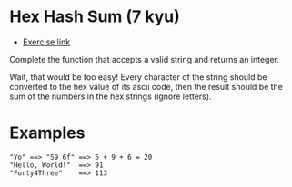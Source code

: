 # Hex Hash Sum (7 kyu)

- [Exercise link](https://www.codewars.com/kata/5ab363ff6a176b29880000dd/typescript)

Complete the function that accepts a valid string and returns an integer.

Wait, that would be too easy! Every character of the string should be converted to the hex value of its ascii code, then the result should be the sum of the numbers in the hex strings (ignore letters).

# Examples

```
"Yo" ==> "59 6f" ==> 5 + 9 + 6 = 20
"Hello, World!"  ==> 91
"Forty4Three"    ==> 113
```
